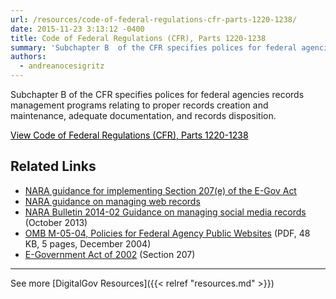 ```yaml
---
url: /resources/code-of-federal-regulations-cfr-parts-1220-1238/
date: 2015-11-23 3:13:12 -0400
title: Code of Federal Regulations (CFR), Parts 1220-1238
summary: 'Subchapter B  of the CFR specifies polices for federal agencies records management programs relating to proper records creation and maintenance, adequate documentation, and records disposition. View Code of Federal Regulations (CFR), Parts 1220-1238 Related Links NARA guidance for implementing Section 207(e) of the E-Gov Act NARA guidance on managing web records NARA Bulletin 2014-02 Guidance'
authors:
  - andreanocesigritz
---
```


Subchapter B  of the CFR specifies polices for federal agencies records management programs relating to proper records creation and maintenance, adequate documentation, and records disposition.

<a class="button" style="color: #000000" href="http://www.ecfr.gov/cgi-bin/text-idx?c=ecfr&SID=194bdc93344a881d5119af1e8f66a2a9&rgn=div5&view=text&node=36:3.0.10.2.10&idno=36">View Code of Federal Regulations (CFR), Parts 1220-1238</a>

## Related Links

  * [NARA guidance for implementing Section 207(e) of the E-Gov Act](http://www.archives.gov/records-mgmt/bulletins/2006/2006-02.html)
  * [NARA guidance on managing web records](http://www.archives.gov/records-mgmt/policy/managing-web-records-index.html)
  * [NARA Bulletin 2014-02 Guidance on managing social media records](http://www.archives.gov/records-mgmt/bulletins/2014/2014-02.html) (October 2013)
  * [OMB M-05-04, Policies for Federal Agency Public Websites](https://obamawhitehouse.archives.gov/sites/default/files/omb/assets/omb/memoranda/fy2005/m05-04.pdf) (PDF, 48 KB, 5 pages, December 2004)
  * [E-Government Act of 2002](http://www.archives.gov/about/laws/egov-act-section-207.html) (Section 207)

 

* * *

 

 

See more [DigitalGov Resources]({{< relref "resources.md" >}})